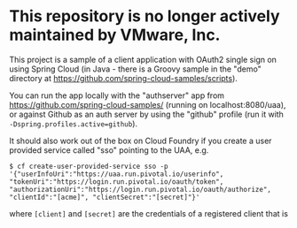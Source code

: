 # This repository is no longer actively maintained by VMware, Inc.


This project is a sample of a client application with OAuth2 single
sign on using Spring Cloud (in Java - there is a Groovy sample in the
"demo" directory at https://github.com/spring-cloud-samples/scripts).

You can run the app locally with the "authserver" app from https://github.com/spring-cloud-samples/ (running on localhost:8080/uaa), or against Github as an auth server by using the "github" profile (run it with `-Dspring.profiles.active=github`).

It should also work out of the box on Cloud Foundry if you create a user provided service called "sso" pointing to the UAA, e.g.

```
$ cf create-user-provided-service sso -p '{"userInfoUri":"https://uaa.run.pivotal.io/userinfo", "tokenUri":"https://login.run.pivotal.io/oauth/token", "authorizationUri":"https://login.run.pivotal.io/oauth/authorize", "clientId":"[acme]", "clientSecret":"[secret]"}'
```

where `[client]` and `[secret]` are the credentials of a registered client that is 
